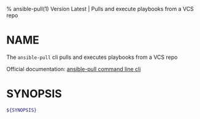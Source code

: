 % ansible-pull(1) Version Latest | Pulls and execute playbooks from a VCS repo

# NAME

The `ansible-pull` cli pulls and executes playbooks from a VCS repo

Official documentation: [ansible-pull command line cli](https://docs.ansible.com/ansible/latest/cli/ansible-pull.html)

# SYNOPSIS

```bash
${SYNOPSIS}
```